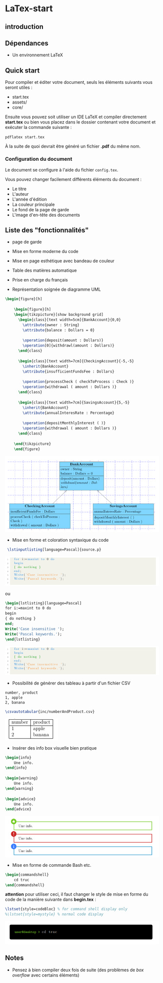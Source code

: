 # LaTex-start

## introduction


## Dépendances
- Un environnement LaTeX

## Quick start
Pour compiler et éditer votre document, seuls les éléments suivants vous seront utiles :
- start.tex
- assets/ 
- core/

Ensuite vous pouvez soit utiliser un IDE LaTeX et compiler directement **start.tex** ou bien vous placez dans le dossier contenant votre document et exécuter la commande suivante :

`pdflatex start.tex`

À la suite de quoi devrait être généré un fichier **.pdf** du même nom.

### Configuration du document

Le document se configure à l'aide du fichier `config.tex`. 

Vous pouvez changer facilement différents éléments du document :
- Le titre 
- L'auteur 
- L'année d'édition 
- La couleur principale 
- Le fond de la page de garde
- L'image d'en-tête des documents

## Liste des "fonctionnalités"
- page de garde
- Mise en forme moderne du code
- Mise en page esthétique avec bandeau de couleur
- Table des matières automatique
- Prise en charge du français

- Représentation soignée de diagramme UML

```LATEX
\begin{figure}[h]

	\begin{figure}[h]
	\begin{tikzpicture}[show background grid]
	  \begin{class}[text width=5cm]{BankAccount}{0,0}
	    \attribute{owner : String}
	    \attribute{balance : Dollars = 0}
	
	    \operation{deposit(amount : Dollars)}
	    \operation[0]{withdrawl(amount : Dollars)}
	  \end{class}
	
	  \begin{class}[text width=7cm]{CheckingAccount}{-5,-5}
	    \inherit{BankAccount}
	    \attribute{insufficientFundsFee : Dollars}
	
	    \operation{processCheck ( checkToProcess : Check )}
	    \operation{withdrawal ( amount : Dollars )}
	  \end{class}
	
	  \begin{class}[text width=7cm]{SavingsAccount}{5,-5}
	    \inherit{BankAccount}
	    \attribute{annualInteresRate : Percentage}
	
	    \operation{depositMonthlyInterest ( )}
	    \operation{withdrawal ( amount : Dollars )}
	  \end{class}
	
	\end{tikzpicture}
	\end{figure}
  ```
  ![code pascal](https://github.com/akgx99/LaTex-start/blob/master/assets/img/readMeImg/uml.png)
  
  
-  Mise en forme et coloration syntaxique du code

```LATEX
 \lstinputlisting[language=Pascal]{source.p}
```

![code pascal](https://github.com/akgx99/LaTex-start/blob/master/assets/img/readMeImg/code_pascal.png)

ou

```LATEX
\begin{lstlisting}[language=Pascal] 
for i:=maxint to 0 do
begin
{ do nothing }
end;
Write('Case insensitive ');
Write('Pascal keywords.');
\end{lstlisting}
```

![code pascal](https://github.com/akgx99/LaTex-start/blob/master/assets/img/readMeImg/code_pascal.png)

- Possibilité de générer des tableau à partir d'un fichier CSV

```CSV
number, product
1, apple
2, banana
```

```LATEX
\csvautotabular{inc/numberAndProduct.csv}
```
![Image of CSV-->table](https://github.com/akgx99/LaTex-start/blob/master/assets/img/readMeImg/table.png)

- Insérer des info box visuelle bien pratique

```LATEX
\begin{info}
	Une info.
\end{info}

\begin{warning}
	Une info.
\end{warning}

\begin{advice}
	Une info.
\end{advice}
```
![Image of CSV-->table](https://github.com/akgx99/LaTex-start/blob/master/assets/img/readMeImg/info_box.png)

- Mise en forme de commande Bash etc.
```LATEX
\begin{commandshell}
	cd truc
\end{commandshell}
```

**attention** pour utiliser ceci, il faut changer le style de mise en forme du code de la manière suivante dans **begin.tex** :
```LATEX
\lstset{style=codeBloc} % for command shell display only
%\lstset{style=mystyle} % normal code display
```

![Commande Bash etc.](https://github.com/akgx99/LaTex-start/blob/master/assets/img/readMeImg/bash_command.png)


## Notes

- Pensez à bien compiler deux fois de suite (des problèmes de *box overflow* avec certains éléments)